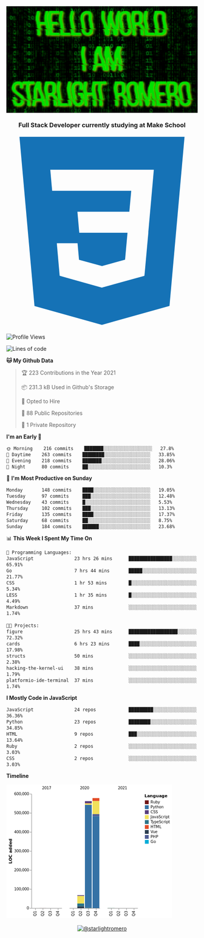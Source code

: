 <img align="center" src="github-banner@2x.jpg" alt="Hello World, I Am Starlight Romero" width="1080" />
<h3 align="center">Full Stack Developer currently studying at Make School</h3>

<p align="left">
  <svg viewBox="0 0 128 128">
  <path fill="#1572B6" d="M8.76 1l10.055 112.883 45.118 12.58 45.244-12.626 10.063-112.837h-110.48zm89.591 25.862l-3.347 37.605.01.203-.014.467v-.004l-2.378 26.294-.262 2.336-28.36 7.844v.001l-.022.019-28.311-7.888-1.917-21.739h13.883l.985 11.054 15.386 4.17-.004.008v-.002l15.443-4.229 1.632-18.001h-32.282999999999994l-.277-3.043-.631-7.129-.331-3.828h34.748999999999995l1.264-14h-52.926l-.277-3.041-.63-7.131-.332-3.828h69.281l-.331 3.862z"></path>
  </svg>
</p>

<!--START_SECTION:waka-->
![Profile Views](http://img.shields.io/badge/Profile%20Views-0-blue)

![Lines of code](https://img.shields.io/badge/From%20Hello%20World%20I%27ve%20Written-1.2%20million%20lines%20of%20code-blue)

**🐱 My Github Data** 

> 🏆 223 Contributions in the Year 2021
 > 
> 📦 231.3 kB Used in Github's Storage 
 > 
> 💼 Opted to Hire
 > 
> 📜 88 Public Repositories 
 > 
> 🔑 1 Private Repository 
 > 
**I'm an Early 🐤** 

```text
🌞 Morning    216 commits    ███████░░░░░░░░░░░░░░░░░░   27.8% 
🌆 Daytime    263 commits    ████████░░░░░░░░░░░░░░░░░   33.85% 
🌃 Evening    218 commits    ███████░░░░░░░░░░░░░░░░░░   28.06% 
🌙 Night      80 commits     ██░░░░░░░░░░░░░░░░░░░░░░░   10.3%

```
📅 **I'm Most Productive on Sunday** 

```text
Monday       148 commits    ████░░░░░░░░░░░░░░░░░░░░░   19.05% 
Tuesday      97 commits     ███░░░░░░░░░░░░░░░░░░░░░░   12.48% 
Wednesday    43 commits     █░░░░░░░░░░░░░░░░░░░░░░░░   5.53% 
Thursday     102 commits    ███░░░░░░░░░░░░░░░░░░░░░░   13.13% 
Friday       135 commits    ████░░░░░░░░░░░░░░░░░░░░░   17.37% 
Saturday     68 commits     ██░░░░░░░░░░░░░░░░░░░░░░░   8.75% 
Sunday       184 commits    ██████░░░░░░░░░░░░░░░░░░░   23.68%

```


📊 **This Week I Spent My Time On** 

```text
💬 Programming Languages: 
JavaScript               23 hrs 26 mins      ████████████████░░░░░░░░░   65.91% 
Go                       7 hrs 44 mins       █████░░░░░░░░░░░░░░░░░░░░   21.77% 
CSS                      1 hr 53 mins        █░░░░░░░░░░░░░░░░░░░░░░░░   5.34% 
LESS                     1 hr 35 mins        █░░░░░░░░░░░░░░░░░░░░░░░░   4.49% 
Markdown                 37 mins             ░░░░░░░░░░░░░░░░░░░░░░░░░   1.74%

🐱‍💻 Projects: 
figure                   25 hrs 43 mins      ██████████████████░░░░░░░   72.32% 
cards                    6 hrs 23 mins       ████░░░░░░░░░░░░░░░░░░░░░   17.98% 
structs                  50 mins             ░░░░░░░░░░░░░░░░░░░░░░░░░   2.38% 
hacking-the-kernel-ui    38 mins             ░░░░░░░░░░░░░░░░░░░░░░░░░   1.79% 
platformio-ide-terminal  37 mins             ░░░░░░░░░░░░░░░░░░░░░░░░░   1.74%

```

**I Mostly Code in JavaScript** 

```text
JavaScript               24 repos            █████████░░░░░░░░░░░░░░░░   36.36% 
Python                   23 repos            ████████░░░░░░░░░░░░░░░░░   34.85% 
HTML                     9 repos             ███░░░░░░░░░░░░░░░░░░░░░░   13.64% 
Ruby                     2 repos             ░░░░░░░░░░░░░░░░░░░░░░░░░   3.03% 
CSS                      2 repos             ░░░░░░░░░░░░░░░░░░░░░░░░░   3.03%

```


**Timeline**

![Chart not found](https://raw.githubusercontent.com/starlightromero/starlightromero/master/charts/bar_graph.png) 


<!--END_SECTION:waka-->

<p align="center">
<a href="https://medium.com/@starlightromero" target="blank"><img align="center" src="https://cdn.jsdelivr.net/npm/simple-icons@3.0.1/icons/medium.svg" alt="@starlightromero" height="30" width="30" /></a>
</p>
